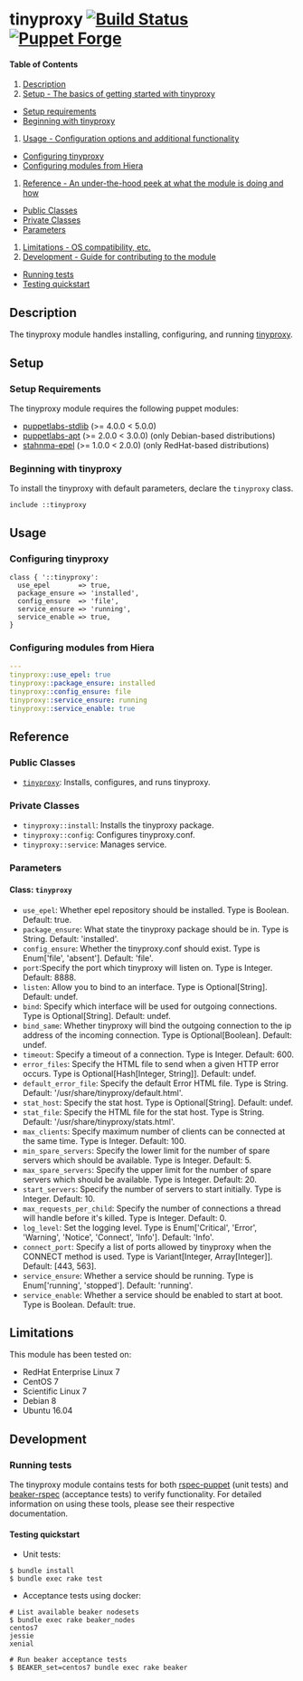 # tinyproxy [![Build Status](https://travis-ci.org/hfm/puppet-tinyproxy.svg?branch=master)](https://travis-ci.org/hfm/puppet-tinyproxy) [![Puppet Forge](https://img.shields.io/puppetforge/v/hfm/tinyproxy.svg?style=flat-square)](https://forge.puppet.com/hfm/tinyproxy)

#### Table of Contents

1. [Description](#description)
1. [Setup - The basics of getting started with tinyproxy](#setup)
  - [Setup requirements](#setup-requirements)
  - [Beginning with tinyproxy](#beginning-with-tinyproxy)
1. [Usage - Configuration options and additional functionality](#usage)
  - [Configuring tinyproxy](#configuring-tinyproxy)
  - [Configuring modules from Hiera](#configuring-modules-from-hiera)
1. [Reference - An under-the-hood peek at what the module is doing and how](#reference)
  - [Public Classes](#public-classes)
  - [Private Classes](#private-classes)
  - [Parameters](#parameters)
1. [Limitations - OS compatibility, etc.](#limitations)
1. [Development - Guide for contributing to the module](#development)
  - [Running tests](#running-tests)
  - [Testing quickstart](#testing-quickstart)

## Description

The tinyproxy module handles installing, configuring, and running [tinyproxy](http://tinyproxy.github.io).

## Setup

### Setup Requirements

The tinyproxy module requires the following puppet modules:

- [puppetlabs-stdlib](https://forge.puppet.com/puppetlabs/stdlib) (>= 4.0.0 < 5.0.0)
- [puppetlabs-apt](https://forge.puppet.com/puppetlabs/apt) (>= 2.0.0 < 3.0.0) (only Debian-based distributions)
- [stahnma-epel](https://forge.puppet.com/stahnma/epel) (>= 1.0.0 < 2.0.0) (only RedHat-based distributions)

### Beginning with tinyproxy

To install the tinyproxy with default parameters, declare the `tinyproxy` class.

```puppet
include ::tinyproxy
```

## Usage

### Configuring tinyproxy

```puppet
class { '::tinyproxy':
  use_epel       => true,
  package_ensure => 'installed',
  config_ensure  => 'file',
  service_ensure => 'running',
  service_enable => true,
}
```

### Configuring modules from Hiera

```yaml
---
tinyproxy::use_epel: true
tinyproxy::package_ensure: installed
tinyproxy::config_ensure: file
tinyproxy::service_ensure: running
tinyproxy::service_enable: true
```
## Reference

### Public Classes

- [`tinyproxy`](#tinyproxy): Installs, configures, and runs tinyproxy.

### Private Classes

- `tinyproxy::install`: Installs the tinyproxy package.
- `tinyproxy::config`: Configures tinyproxy.conf.
- `tinyproxy::service`: Manages service.

### Parameters

#### Class: `tinyproxy`

- `use_epel`: Whether epel repository should be installed. Type is Boolean. Default: true.
- `package_ensure`: What state the tinyproxy package should be in. Type is String. Default: 'installed'.
- `config_ensure`: Whether the tinyproxy.conf should exist. Type is Enum['file', 'absent']. Default: 'file'.
- `port`:Specify the port which tinyproxy will listen on. Type is Integer. Default: 8888.
- `listen`: Allow you to bind to an interface. Type is Optional[String]. Default: undef.
- `bind`: Specify which interface will be used for outgoing connections. Type is Optional[String]. Default: undef.
- `bind_same`: Whether tinyproxy will bind the outgoing connection to the ip address of the incoming connection. Type is Optional[Boolean]. Default: undef.
- `timeout`: Specify a timeout of a connection. Type is Integer. Default: 600.
- `error_files`: Specify the HTML file to send when a given HTTP error occurs. Type is Optional[Hash[Integer, String]]. Default: undef.
- `default_error_file`: Specify the default Error HTML file. Type is String. Default: '/usr/share/tinyproxy/default.html'.
- `stat_host`: Specify the stat host. Type is Optional[String]. Default: undef.
- `stat_file`: Specify the HTML file for the stat host. Type is String. Default: '/usr/share/tinyproxy/stats.html'.
- `max_clients`: Specify maximum number of clients can be connected at the same time. Type is Integer. Default: 100.
- `min_spare_servers`: Specify the lower limit for the number of spare servers which should be available. Type is Integer. Default: 5.
- `max_spare_servers`: Specify the upper limit for the number of spare servers which should be available. Type is Integer. Default: 20.
- `start_servers`: Specify the number of servers to start initially. Type is Integer. Default: 10.
- `max_requests_per_child`: Specify the number of connections a thread will handle before it's killed. Type is Integer. Default: 0.
- `log_level`: Set the logging level. Type is Enum['Critical', 'Error', 'Warning', 'Notice', 'Connect', 'Info']. Default: 'Info'.
- `connect_port`: Specify a list of ports allowed by tinyproxy when the CONNECT method is used. Type is Variant[Integer, Array[Integer]]. Default: [443, 563].
- `service_ensure`: Whether a service should be running. Type is Enum['running', 'stopped']. Default: 'running'.
- `service_enable`: Whether a service should be enabled to start at boot. Type is Boolean. Default: true.

## Limitations

This module has been tested on:

- RedHat Enterprise Linux 7
- CentOS 7
- Scientific Linux 7
- Debian 8
- Ubuntu 16.04

## Development

### Running tests

The tinyproxy module contains tests for both [rspec-puppet](http://rspec-puppet.com/) (unit tests) and [beaker-rspec](https://github.com/puppetlabs/beaker-rspec) (acceptance tests) to verify functionality. For detailed information on using these tools, please see their respective documentation.

#### Testing quickstart

- Unit tests:

```console
$ bundle install
$ bundle exec rake test
```

- Acceptance tests using docker:

```console
# List available beaker nodesets
$ bundle exec rake beaker_nodes
centos7
jessie
xenial

# Run beaker acceptance tests
$ BEAKER_set=centos7 bundle exec rake beaker
```
